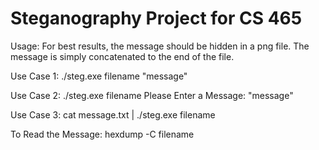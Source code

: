 # Steganography Project for CS 465

Usage:
For best results, the message should be hidden in a png file.
The message is simply concatenated to the end of the file.

Use Case 1:
./steg.exe filename "message"

Use Case 2:
./steg.exe filename
Please Enter a Message: "message"

Use Case 3:
cat message.txt | ./steg.exe filename

To Read the Message:
hexdump -C filename
